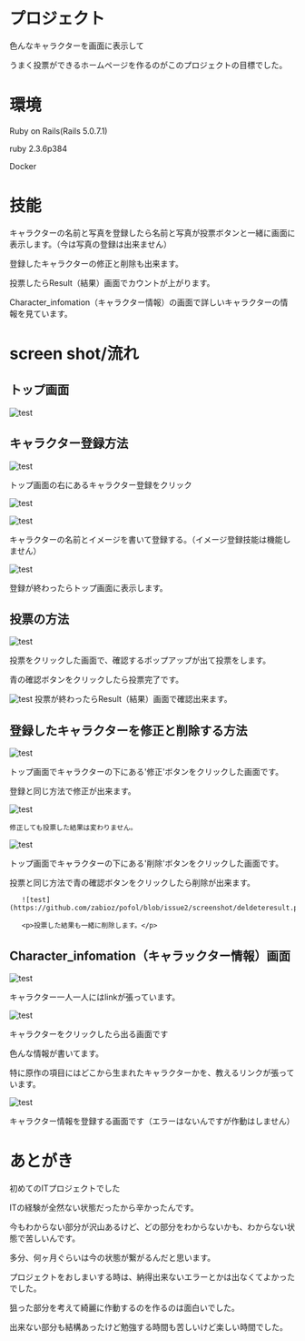 <h1>プロジェクト</h1>
<p>色んなキャラクターを画面に表示して</p>
<p>うまく投票ができるホームページを作るのがこのプロジェクトの目標でした。</p>

<h1>環境</h1>

<p>Ruby on Rails(Rails 5.0.7.1)</p>
<p>ruby 2.3.6p384</p>
<p>Docker</p>

<h1>技能</h1>
<p>キャラクターの名前と写真を登録したら名前と写真が投票ボタンと一緒に画面に表示します。（今は写真の登録は出来ません）</p>
  <p>登録したキャラクターの修正と削除も出来ます。</p>
<p>投票したらResult（結果）画面でカウントが上がります。</p>
<p>Character_infomation（キャラクター情報）の画面で詳しいキャラクターの情報を見ています。</p>

<h1>screen shot/流れ</h1>
<h2>トップ画面</h2>

![test](https://github.com/zabioz/pofol/blob/issue2/screenshot/top.png)

  <h2>キャラクター登録方法</h2>
  
  ![test](https://github.com/zabioz/pofol/blob/issue2/screenshot/right.png)

<p>トップ画面の右にあるキャラクター登録をクリック</p>

  
![test](https://github.com/zabioz/pofol/blob/issue2/screenshot/create1.png)

  
  
![test](https://github.com/zabioz/pofol/blob/issue2/screenshot/create2.png)

  
  
  <p>キャラクターの名前とイメージを書いて登録する。（イメージ登録技能は機能しません）</p>
  
![test](https://github.com/zabioz/pofol/blob/issue2/screenshot/testtop.png)

  登録が終わったらトップ画面に表示します。
  
<h2>投票の方法</h2>

![test](https://github.com/zabioz/pofol/blob/issue2/screenshot/testtop2.png)

<p>投票をクリックした画面で、確認するポップアップが出て投票をします。</p>
<p>青の確認ボタンをクリックしたら投票完了です。</p>

![test](https://github.com/zabioz/pofol/blob/issue2/screenshot/result1.png)
    投票が終わったらResult（結果）画面で確認出来ます。
  
<h2>登録したキャラクターを修正と削除する方法</h2>

  ![test](https://github.com/zabioz/pofol/blob/issue2/screenshot/update.png)
  
  <p>トップ画面でキャラクターの下にある'修正'ボタンをクリックした画面です。</p>
  <p>登録と同じ方法で修正が出来ます。</p>
  
![test](https://github.com/zabioz/pofol/blob/issue2/screenshot/resultupdate.png)

    修正しても投票した結果は変わりません。
    
![test](https://github.com/zabioz/pofol/blob/issue2/screenshot/delete.png)

   <p>トップ画面でキャラクターの下にある'削除'ボタンをクリックした画面です。</p>
     <p>投票と同じ方法で青の確認ボタンをクリックしたら削除が出来ます。</p>
     
       ![test](https://github.com/zabioz/pofol/blob/issue2/screenshot/deldeteresult.png)
       
       <p>投票した結果も一緒に削除します。</p>
  
<h2>Character_infomation（キャラックター情報）画面</h2>

![test](https://github.com/zabioz/pofol/blob/issue2/screenshot/infotop.png)

<p>キャラクター一人一人にはlinkが張っています。</p>

![test](https://github.com/zabioz/pofol/blob/issue2/screenshot/info.png)

<p>キャラクターをクリックしたら出る画面です</p>
<p>色んな情報が書いてます。</p>
  <p>特に原作の項目にはどこから生まれたキャラクターかを、教えるリンクが張っています。</p>
  
![test](https://github.com/zabioz/pofol/blob/issue2/screenshot/infocreate.png)

キャラクター情報を登録する画面です（エラーはないんですが作動はしません）


<h1>あとがき</h1>
<p>初めてのITプロジェクトでした</p>
<p>ITの経験が全然ない状態だったから辛かったんです。</p>
<p>今もわからない部分が沢山あるけど、どの部分をわからないかも、わからない状態で苦しいんです。</p>
<p>多分、何ヶ月ぐらいは今の状態が繋がるんだと思います。</p>
<p>プロジェクトをおしまいする時は、納得出来ないエラーとかは出なくてよかったでした。</p>
<p>狙った部分を考えて綺麗に作動するのを作るのは面白いでした。</p>
<p>出来ない部分も結構あったけど勉強する時間も苦しいけど楽しい時間でした。</p>
